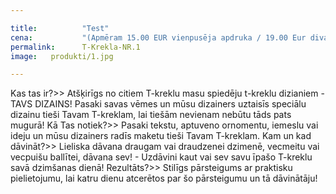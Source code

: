 ```yaml
---

title:          "Test"
cena:           "(Apmēram 15.00 EUR vienpusēja apdruka / 19.00 Eur divas puses)"
permalink:      T-Krekla-NR.1
image:   produkti/1.jpg

---
```




Kas tas ir?>> Atšķirīgs no citiem T-kreklu masu spiedēju t-kreklu dizianiem - TAVS DIZAINS! Pasaki savas vēmes un mūsu dizainers uztaisīs speciālu dizainu tieši Tavam T-kreklam, lai tiešām nevienam nebūtu tāds pats mugurā!
Kā Tas notiek?>> Pasaki tekstu, aptuveno ornomentu, iemeslu vai ideju un mūsu dizainers radīs maketu tieši Tavam T-kreklam.
Kam un kad dāvināt?>> Lieliska dāvana draugam vai draudzenei dzimenē, vecmeitu vai vecpuišu ballītei, dāvana sev! - Uzdāvini kaut vai sev savu īpašo T-kreklu savā dzimšanas dienā!
Rezultāts?>> Stilīgs pārsteigums ar praktisku pielietojumu, lai katru dienu atcerētos par šo pārsteigumu un tā dāvinātāju!
